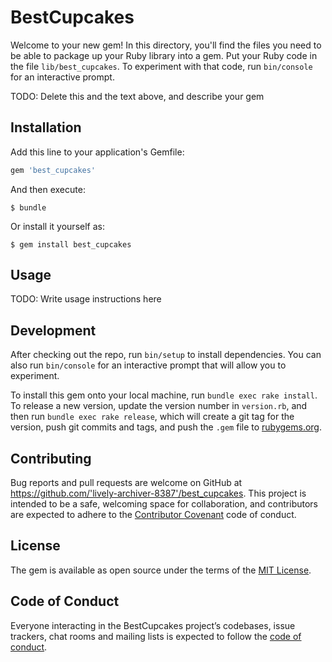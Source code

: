 # BestCupcakes

Welcome to your new gem! In this directory, you'll find the files you need to be able to package up your Ruby library into a gem. Put your Ruby code in the file `lib/best_cupcakes`. To experiment with that code, run `bin/console` for an interactive prompt.

TODO: Delete this and the text above, and describe your gem

## Installation

Add this line to your application's Gemfile:

```ruby
gem 'best_cupcakes'
```

And then execute:

    $ bundle

Or install it yourself as:

    $ gem install best_cupcakes

## Usage

TODO: Write usage instructions here

## Development

After checking out the repo, run `bin/setup` to install dependencies. You can also run `bin/console` for an interactive prompt that will allow you to experiment.

To install this gem onto your local machine, run `bundle exec rake install`. To release a new version, update the version number in `version.rb`, and then run `bundle exec rake release`, which will create a git tag for the version, push git commits and tags, and push the `.gem` file to [rubygems.org](https://rubygems.org).

## Contributing

Bug reports and pull requests are welcome on GitHub at https://github.com/'lively-archiver-8387'/best_cupcakes. This project is intended to be a safe, welcoming space for collaboration, and contributors are expected to adhere to the [Contributor Covenant](http://contributor-covenant.org) code of conduct.

## License

The gem is available as open source under the terms of the [MIT License](https://opensource.org/licenses/MIT).

## Code of Conduct

Everyone interacting in the BestCupcakes project’s codebases, issue trackers, chat rooms and mailing lists is expected to follow the [code of conduct](https://github.com/'lively-archiver-8387'/best_cupcakes/blob/master/CODE_OF_CONDUCT.md).
